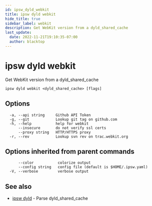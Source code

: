 ```yaml
---
id: ipsw_dyld_webkit
title: ipsw dyld webkit
hide_title: true
sidebar_label: webkit
description: Get WebKit version from a dyld_shared_cache
last_update:
  date: 2022-11-21T19:10:35-07:00
  author: blacktop
---
```

# ipsw dyld webkit

Get WebKit version from a dyld_shared_cache

```
ipsw dyld webkit <dyld_shared_cache> [flags]
```

## Options

```
  -a, --api string     Github API Token
  -g, --git            Lookup git tag on github.com
  -h, --help           help for webkit
      --insecure       do not verify ssl certs
      --proxy string   HTTP/HTTPS proxy
  -r, --rev            Lookup svn rev on trac.webkit.org
```

## Options inherited from parent commands

```
      --color           colorize output
      --config string   config file (default is $HOME/.ipsw.yaml)
  -V, --verbose         verbose output
```

## See also

* [ipsw dyld](/docs/cli/dyld/ipsw_dyld)	 - Parse dyld_shared_cache

